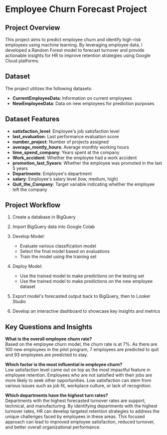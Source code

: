 # Employee Churn Forecast Project

## Project Overview
This project aims to predict employee churn and identify high-risk employees using machine learning. By leveraging employee data, I developed a Random Forest model to forecast turnover and provide actionable insights for HR to improve retention strategies using Google Cloud platforms.

## Dataset
The project utilizes the following datasets:
- **CurrentEmployeeData**: Information on current employees
- **NewEmployeeData**: Data on new employees for prediction purposes

## Dataset Features
- **satisfaction_level**: Employee's job satisfaction level
- **last_evaluation**: Last performance evaluation score
- **number_project**: Number of projects assigned
- **average_montly_hours**: Average monthly working hours
- **time_spend_company**: Years spent at the company
- **Work_accident**: Whether the employee had a work accident
- **promotion_last_5years**: Whether the employee was promoted in the last 5 years
- **Departments**: Employee's department
- **salary**: Employee's salary level (low, medium, high)
- **Quit_the_Company**: Target variable indicating whether the employee left the company

## Project Workflow
1. Create a database in BigQuery
2. Import BigQuery data into Google Colab
3. Develop Model:
   - Evaluate various classification model
   - Select the final model based on evaluations
   - Train the model using the training set

4. Deploy Model:
   - Use the trained model to make predictions on the testing set
   - Use the trained model to make predictions on the new employee dataset
5. Export model's forecasted output back to BigQuery, then to Looker Studio
6. Develop an interactive dashboard to showcase key insights and metrics

## Key Questions and Insights
**What is the overall employee churn rate?** <br>
Based on the employee churn model, the churn rate is at 7%. As there are 100 new employees in the pilot program, 7 employees are predicted to quit and 93 employees are predicted to stay. 

**Which factor is the most influential in employee churn?** <br>
Low satisfaction level came out on top as the most impactful feature in employee retention. Employees who are not satisfied with their jobs are more likely to seek other opportunities. Low satisfaction can stem from various issues such as job fit, workplace culture, or lack of recognition. 

**Which departments have the highest turn rates?** <br>
Departments with the highest forecasted turnover rates are support, technical, and manufacturing. By identifying departments with the highest turnover rates, HR can develop targeted retention strategies to address the unique challenges faced by employees in these areas. This focused approach can lead to improved employee satisfaction, reduced turnover, and better overall organizational performance.









